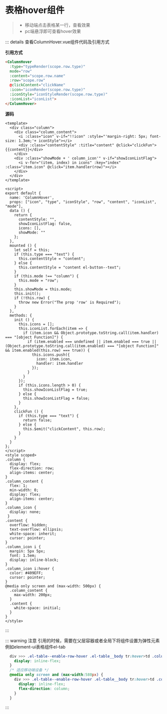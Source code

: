 # 表格hover组件

> - 移动端点击表格某一行，查看效果
> - pc端悬浮即可查看hover效果

<div class="tableCss">
  <el-table :data="tableData" style="width: 100%" :show-header="false">
    <el-table-column prop="id" label="Id" min-width="80">
    </el-table-column>
    <el-table-column prop="name" label="名称" min-width="150">
      <template slot-scope="scope">
        <ColumnHover
          :type="typeRender(scope.row.type)"
          mode="row"
          :content="scope.row.name"
          :row="scope.row"
          @clickContent="clickName"
          :icon="iconRender(scope.row.type)"
          :iconStyle="iconStyleRender(scope.row.type)"
          :iconList="iconList">
        </ColumnHover>
      </template>
    </el-table-column>
    <el-table-column prop="date" label="日期" min-width="60">
    </el-table-column>
    <el-table-column prop="des" label="描述" min-width="70">
    </el-table-column>
  </el-table>
</div>

::: details 查看ColumnHover.vue组件代码及引用方式

**引用方式**

```html
<ColumnHover
  :type="typeRender(scope.row.type)"
  mode="row"
  :content="scope.row.name"
  :row="scope.row"
  @clickContent="clickName"
  :icon="iconRender(scope.row.type)"
  :iconStyle="iconStyleRender(scope.row.type)"
  :iconList="iconList">
</ColumnHover>
```

**源码**

```vue
<template>
  <div class="column">
    <div class="column_content">
      <i :class="icon" v-if="!!icon" :style="'margin-right: 5px; font-size: 1.3em;'+ iconStyle"></i>
      <div :class="contentStyle" :title="content" @click="clickFun">{{content}}</div>
    </div>
    <div :class="showMode + ' column_icon'" v-if="showIconListFlag">
      <i v-for="(item, index) in icons" :key="index" :class="item.icon" @click="item.handler(row)"></i>
    </div>
  </div>
</template>

<script>
export default {
  name: 'ColumnHover',
  props: ["icon", "type", "iconStyle", "row", "content", "iconList", "mode"],
  data () {
    return {
      contentStyle: "",
      showIconListFlag: false,
      icons: [],
      showMode: ""
    };
  },
  mounted () {
    let self = this;
    if (this.type === "text") {
      this.contentStyle = "content";
    } else {
      this.contentStyle = "content el-button--text";
    }
    if (this.mode !== "column") {
      this.mode = "row";
    }
    this.showMode = this.mode;
    this.init();
    if (!this.row) {
      throw new Error("The prop 'row' is Required");
    }
  },
  methods: {
    init () {
      this.icons = [];
      this.iconList.forEach(item => {
        if (item.icon && Object.prototype.toString.call(item.handler) === "[object Function]") {
          if (item.enabled === undefined || item.enabled === true || (Object.prototype.toString.call(item.enabled) === "[object Function]" && item.enabled(this.row) === true)) {
            this.icons.push({
              icon: item.icon,
              handler: item.handler
            });
          }
        }
      });
      if (this.icons.length > 0) {
        this.showIconListFlag = true;
      } else {
        this.showIconListFlag = false;
      }
    },
    clickFun () {
      if (this.type === "text") {
        return false;
      } else {
        this.$emit("clickContent", this.row);
      }
    }
  }
};
</script>
<style scoped>
.column {
  display: flex;
  flex-direction: row;
  align-items: center;
}
.column_content {
  flex: 1;
  min-width: 0;
  display: flex;
  align-items: center;
}
.column_icon {
  display: none;
 }
.content {
  overflow: hidden;
  text-overflow: ellipsis;
  white-space: inherit;
  cursor: pointer;
}
.column_icon i {
  margin: 5px 5px;
  font: 1.5em;
  display: inline-block;
}
.column_icon i:hover {
  color: #409EFF;
  cursor: pointer;
}
@media only screen and (max-width: 500px) {
  .column_content {
    max-width: 200px;
  }
  .content {
    white-space: initial;
  }
}
</style>
```

:::

::: warning 注意
  引用的时候，需要在父层容器或者全局下将组件设置为弹性元素
  例如element-ui表格组件el-tab

```css
  div >>> .el-table--enable-row-hover .el-table__body tr:hover>td .column_icon {
    display: inline-flex;
  }
  /* 适应移动端设备 */
  @media only screen and (max-width:580px) {
    div >>> .el-table--enable-row-hover .el-table__body tr:hover>td .column_icon {
      display: inline-flex;
      flex-direction: column;
    }
  }
```

:::

<script>
import ColumnHover from "../../.vuepress/componets/ColumnHover";
export default {
  name: 'Overview',
  data () {
    return {
      tableData: [{
        date: '2018-05-02',
        name: 'VolumeSolt@AutoSnap d6b44619-7767-4904-9018-3b709a179af3',
        id: 'd6b44619-7767-4904-9018-3b709a179af3',
        type: "catalog",
        status: "可用",
        des: "云计划任务自动生成的云硬盘 快照"
      }, {
        date: '2018-05-04',
        name: '蒸羊羔,蒸熊掌,蒸鹿尾儿,烧花鸭,烧雏鸡儿,烧子鹅,卤煮咸鸭,酱鸡,松花,小肚儿,晾肉,香肠,什锦苏盘',
        type: "catalog",
        status: "可用",
        id: '2c559087-e3f4-4c53-8b8c-416f785fcb35'
      }, {
        date: '2018-05-01',
        name: '85f1a346-987a-4207-bdfe-e4d93ff8386c',
        id: '85f1a346-987a-4207-bdfe-e4d93ff8386c',
        type: "file",
        status: "可用",
        des: "null"
      }, {
        date: '2018-05-03',
        name: '王小虎',
        id: 'bef8b732-afc8-4255-8622-a380749838f4',
        type: "catalog",
        status: "异常",
        des: "上海市普陀区金沙江路 1518 弄"
      }],
      iconList: [{
        icon: "el-icon-star-off",
        enabled: function (row) {
          return row.type !== "file";
        },
        handler: function (row) {
          this.$message.info("收藏成功");
        }.bind(this)
      }, {
        icon: "el-icon-share",
        enabled: function (row) {
          return row.status === "可用";
        },
        handler: function (row) {
          this.$message.error("分享成功");
        }.bind(this)
      }, {
        icon: "el-icon-warning-outline",
        enabled: true,
        handler: function (row) {
          this.$message.warning("更多");
        }.bind(this)
      }]
    };
  },
  mounted () {
  },
  methods: {
    clickName (value) {
      console.log(value);
      this.$message.info(value.name);
    },
    typeRender (value) {
      if (value === "file") {
        return "text";
      } else {
        return "button";
      }
    },
    iconRender (value) {
      if (value === "file") {
        return "el-icon-document";
      } else {
        return "el-icon-folder-opened";
      }
    },
    iconStyleRender (value) {
      if (value === "file") {
        return "color: #c0c4cca8";
      } else {
        return "color: #ffb509";
      }
    }
  },
  components: {
    ColumnHover
  }
};
</script>

<style scoped>
.table {
  margin: 30px;
}
/* .tableCss >>> .el-table--enable-row-hover .el-table__body tr td:hover .column_icon { */
div >>> .el-table--enable-row-hover .el-table__body tr:hover>td .column_icon {
  display: inline-flex;
}
@media only screen and (max-width:580px) {
  div >>> .el-table--enable-row-hover .el-table__body tr:hover>td .column_icon {
    display: inline-flex;
    flex-direction: column;
  }
}
</style>
